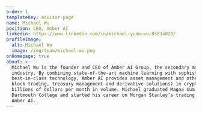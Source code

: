 ```yaml
---
order: 1
templateKey: advisor-page
name: Michael Wu
position: CEO, Amber AI
linkedin: https://www.linkedin.com/in/michael-yuao-wu-8583a820/
profileImage:
  alt: Michael Wu
  image: /img/team/michael-wu.png
onHomepage: true
about: >-
  Michael Wu is the founder and CEO of Amber AI Group, the secondary market specialist in the global crypto 
  industry. By combining state-of-the-art machine learning with sophisticated quantitative research and 
  best-in-class technology, Amber AI provides asset management and other trading services (market making, 
  block trading, treasury management and derivative solutions) in cryptocurrencies, turning over several 
  billions of dollars per month in volume. Michael graduated Magna Cum Laude with an Economics degree from 
  Dartmouth College and started his career on Morgan Stanley’s trading floor along with 4 other partners at 
  Amber AI.
---
```

